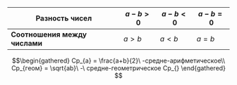 
| Разность чисел                | $a-b>0$ | $a-b<0$ | $a-b=0$ |
| ----------------------------- | ------- | ------- | ------- |
| **Соотношения между числами** | $a>b$   | $a<b$   | $a=b$   |
$$\begin{gathered}
Ср_{а} = \frac{a+b}{2}\ -средне-арифметическое\\
Ср_{геом} = \sqrt{ab}\ -\ средне-геометрическое
Ср_{}
\end{gathered}
$$
